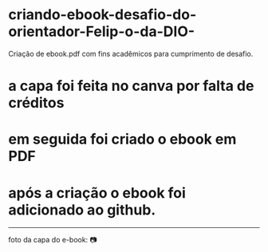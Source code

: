 # criando-ebook-desafio-do-orientador-Felip-o-da-DIO-
Criação de ebook.pdf com fins acadêmicos para cumprimento de desafio.
# a capa foi feita no canva por falta de créditos 
# em seguida foi criado o ebook em PDF 
# após a criação o ebook foi adicionado ao github.
---
foto da capa do e-book:
📷
